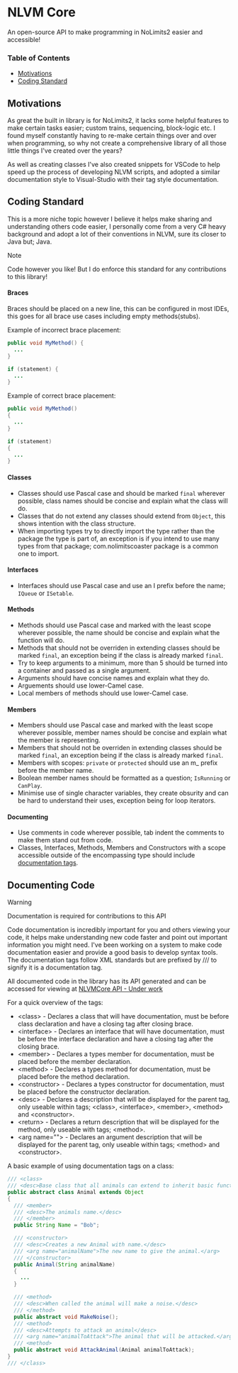 # NLVM Core
An open-source API to make programming in NoLimits2 easier and accessible!

### Table of Contents
- [Motivations](#motivations)
- [Coding Standard](#coding-standard)



## Motivations
As great the built in library is for NoLimits2, it lacks some helpful features to make certain tasks easier; custom trains, sequencing, block-logic etc. I found myself constantly having to re-make certain things over and over when programming, so why not create a comprehensive library of all those little things I've created over the years?

As well as creating classes I've also created snippets for VSCode to help speed up the process of developing NLVM scripts, and adopted a similar documentation style to Visual-Studio with their tag style documentation.


## Coding Standard
This is a more niche topic however I believe it helps make sharing and understanding others code easier, I personally come from a very C# heavy background and adopt a lot of their conventions in NLVM, sure its closer to Java but; Java.
> [!NOTE]
> Code however you like! But I do enforce this standard for any contributions to this library!

#### Braces
Braces should be placed on a new line, this can be configured in most IDEs, this goes for all brace use cases including empty methods(stubs).

Example of incorrect brace placement:
```java
public void MyMethod() {
  ...
}

if (statement) {
  ...
}
```
Example of correct brace placement:
```java
public void MyMethod()
{
  ...
}

if (statement)
{
  ...
}
```

#### Classes
- Classes should use Pascal case and should be marked ```final``` wherever possible, class names should be concise and explain what the class will do.
- Classes that do not extend any classes should extend from ```Object```, this shows intention with the class structure.
- When importing types try to directly import the type rather than the package the type is part of, an exception is if you intend to use many types from that package; com.nolimitscoaster package is a common one to import.

#### Interfaces
- Interfaces should use Pascal case and use an I prefix before the name; ```IQueue``` or ```ISetable```.
  
#### Methods
- Methods should use Pascal case and marked with the least scope wherever possible, the name should be concise and explain what the function will do.
- Methods that should not be overriden in extending classes should be marked ```final```, an exception being if the class is already marked ```final```.
- Try to keep arguments to a minimum, more than 5 should be turned into a container and passed as a single argument.
- Arguments should have concise names and explain what they do.
- Arguements should use lower-Camel case.
- Local members of methods should use lower-Camel case.

#### Members
- Members should use Pascal case and marked with the least scope wherever possible, member names should be concise and explain what the member is representing.
- Members that should not be overriden in extending classes should be marked ```final```, an exception being if the class is already marked ```final```.
- Members with scopes: ```private``` or ```protected``` should use an m_ prefix before the member name.
- Boolean member names should be formatted as a question; ```IsRunning``` or ```CanPlay```.
- Minimise use of single character variables, they create obsurity and can be hard to understand their uses, exception being for loop iterators.

#### Documenting
- Use comments in code wherever possible, tab indent the comments to make them stand out from code.
- Classes, Interfaces, Methods, Members and Constructors with a scope accessible outside of the encompassing type should include [documentation tags](#documenting-code).

## Documenting Code
> [!WARNING]
> Documentation is required for contributions to this API
 
Code documentation is incredibly important for you and others viewing your code, it helps make understanding new code faster and point out important information you might need. I've been working on a system to make code documentation easier and provide a good basis to develop syntax tools. The documentation tags follow XML standards but are prefixed by /// to signify it is a documentation tag.  

All documented code in the library has its API generated and can be accessed for viewing at [NLVMCore API - Under work](invalid)

For a quick overview of the tags:
- \<class\> - Declares a class that will have documentation, must be before class declaration and have a closing tag after closing brace.
- \<interface\> - Declares an interface that will have documentation, must be before the interface declaration and have a closing tag after the closing brace.
- \<member\> - Declares a types member for documentation, must be placed before the member declaration.
- \<method\> - Declares a types method for documentation, must be placed before the method declaration.
- \<constructor\> - Declares a types constructor for documentation, must be placed before the constructor declaration.
- \<desc\> - Declares a description that will be displayed for the parent tag, only useable within tags; \<class\>, \<interface\>, \<member\>, \<method\> and \<constructor\>.
- \<return\> - Declares a return description that will be displayed for the method, only useable with tags; \<method\>.
- \<arg name=""\> - Declares an argument description that will be displayed for the parent tag, only useable within tags; \<method\> and \<constructor\>.

A basic example of using documentation tags on a class:
```java
/// <class>
/// <desc>Base class that all animals can extend to inherit basic functionality.</desc>
public abstract class Animal extends Object
{
  /// <member>
  /// <desc>The animals name.</desc>
  /// </member>
  public String Name = "Bob";

  /// <constructor>
  /// <desc>Creates a new Animal with name.</desc>
  /// <arg name="animalName">The new name to give the animal.</arg>
  /// </constructor>
  public Animal(String animalName)
  {
    ...
  }

  /// <method>
  /// <desc>When called the animal will make a noise.</desc>
  /// </method>
  public abstract void MakeNoise();
  /// <method>
  /// <desc>Attempts to attack an animal</desc>
  /// <arg name="animalToAttack">The animal that will be attacked.</arg>
  /// <method>
  public abstract void AttackAnimal(Animal animalToAttack);
}
/// </class>
```
